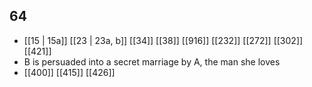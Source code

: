 ## 64
- [[15 | 15a]] [[23 | 23a, b]] [[34]] [[38]] [[916]] [[232]] [[272]] [[302]] [[421]] 
- B is persuaded into a secret marriage by A, the man she loves
- [[400]] [[415]] [[426]] 

